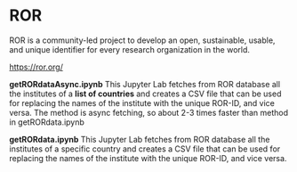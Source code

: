 # ROR

ROR is a community-led project to develop an open, sustainable, usable, and unique identifier for every research organization in the world.

https://ror.org/


**getRORdataAsync.ipynb**
This Jupyter Lab fetches from ROR database all the institutes of a **list of countries** and creates a CSV file that can be used for replacing the names of the institute with the unique ROR-ID, and vice versa. The method is async fetching, so about 2-3 times faster than method in getRORdata.ipynb


**getRORdata.ipynb**
This Jupyter Lab fetches from ROR database all the institutes of a specific country and creates a CSV file that can be used for replacing the names of the institute with the unique ROR-ID, and vice versa.